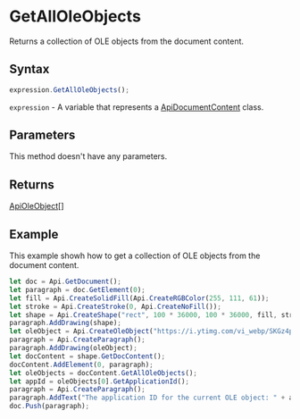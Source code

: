# GetAllOleObjects

Returns a collection of OLE objects from the document content.

## Syntax

```javascript
expression.GetAllOleObjects();
```

`expression` - A variable that represents a [ApiDocumentContent](../ApiDocumentContent.md) class.

## Parameters

This method doesn't have any parameters.

## Returns

[ApiOleObject](../../ApiOleObject/ApiOleObject.md)[]

## Example

This example showh how to get a collection of OLE objects from the document content.

```javascript editor-
let doc = Api.GetDocument();
let paragraph = doc.GetElement(0);
let fill = Api.CreateSolidFill(Api.CreateRGBColor(255, 111, 61));
let stroke = Api.CreateStroke(0, Api.CreateNoFill());
let shape = Api.CreateShape("rect", 100 * 36000, 100 * 36000, fill, stroke);
paragraph.AddDrawing(shape);
let oleObject = Api.CreateOleObject("https://i.ytimg.com/vi_webp/SKGz4pmnpgY/sddefault.webp", 95 * 36000, 70 * 36000, "https://youtu.be/SKGz4pmnpgY", "asc.{38E022EA-AD92-45FC-B22B-49DF39746DB4}");
paragraph = Api.CreateParagraph();
paragraph.AddDrawing(oleObject);
let docContent = shape.GetDocContent();
docContent.AddElement(0, paragraph);
let oleObjects = docContent.GetAllOleObjects();
let appId = oleObjects[0].GetApplicationId();
paragraph = Api.CreateParagraph();
paragraph.AddText("The application ID for the current OLE object: " + appId);
doc.Push(paragraph);
```
